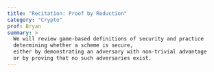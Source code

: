 ```yaml
---
title: "Recitation: Proof by Reduction"
category: "Crypto"
prof: Bryan
summary: >
  We will review game-based definitions of security and practice
  determining whether a scheme is secure,
  either by demonstrating an adversary with non-trivial advantage
  or by proving that no such adversaries exist.
---
```

